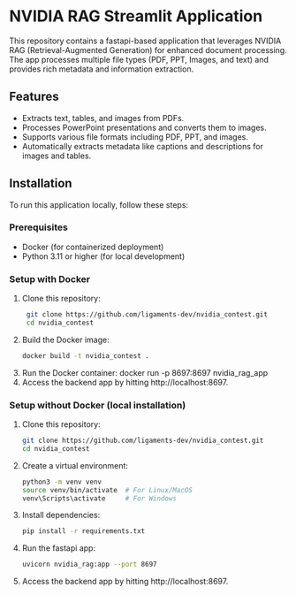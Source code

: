 # NVIDIA RAG Streamlit Application

This repository contains a fastapi-based application that leverages NVIDIA RAG (Retrieval-Augmented Generation) for enhanced document processing. The app processes multiple file types (PDF, PPT, Images, and text) and provides rich metadata and information extraction.

## Features
- Extracts text, tables, and images from PDFs.
- Processes PowerPoint presentations and converts them to images.
- Supports various file formats including PDF, PPT, and images.
- Automatically extracts metadata like captions and descriptions for images and tables.

## Installation

To run this application locally, follow these steps:

### Prerequisites
- Docker (for containerized deployment)
- Python 3.11 or higher (for local development)

### Setup with Docker
1. Clone this repository:
   ```bash
    git clone https://github.com/ligaments-dev/nvidia_contest.git
    cd nvidia_contest

2. Build the Docker image:
    ```bash
    docker build -t nvidia_contest .
3. Run the Docker container:
    docker run -p 8697:8697 nvidia_rag_app
4. Access the backend app by hitting http://localhost:8697.

### Setup without Docker (local installation)
1. Clone this repository:
    ```bash
    git clone https://github.com/ligaments-dev/nvidia_contest.git
    cd nvidia_contest
2. Create a virtual environment:
    ```bash
    python3 -m venv venv
    source venv/bin/activate  # For Linux/MacOS
    venv\Scripts\activate     # For Windows
3. Install dependencies:
    ```bash
    pip install -r requirements.txt
4. Run the fastapi app:
    ```bash
    uvicorn nvidia_rag:app --port 8697
5. Access the backend app by hitting http://localhost:8697.